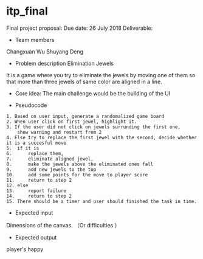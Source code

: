 # itp_final
Final project proposal:
Due date: 26 July 2018
Deliverable:
* Team members

Changxuan Wu 
Shuyang Deng

* Problem description
Elimination Jewels

It is a game where you try to eliminate the jewels by moving one of them so that more than three jewels of same color
are aligned in a line. 

* Core idea: 
The main challenge would be the building of the UI

* Pseudocode
```
1. Based on user input, generate a randomalized game board
2. When user click on first jewel, highlight it.
3. If the user did not click on jewels surrunding the first one, 
	show warning and restart from 2
4. Else try to replace the first jewel with the second, decide whether it is a succesful move 
5.	if it is
6.		replace them, 
7.		eliminate aligned jewel, 
8.		make the jewels above the eliminated ones fall 
9.		add new jewels to the top
10.		add some points for the move to player score
11.		return to step 2
12.	else
13.		report failure 
14.		return to step 2
15. There should be a timer and user should finished the task in time. 
```
* Expected input

Dimensions of the canvas. （Or difficulties ）

* Expected output

player's happy
